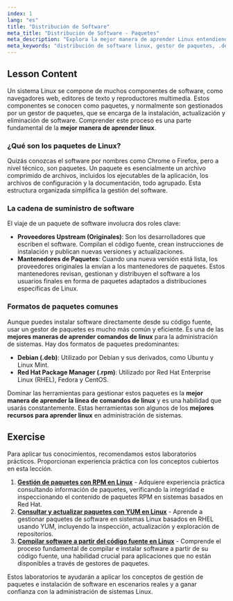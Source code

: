 ```yaml
---
index: 1
lang: "es"
title: "Distribución de Software"
meta_title: "Distribución de Software - Paquetes"
meta_description: "Explora la mejor manera de aprender Linux entendiendo la distribución de software, los gestores de paquetes y formatos como .deb y .rpm. Una parte clave de nuestro curso gratuito de certificación linux."
meta_keywords: "distribución de software linux, gestor de paquetes, .deb, .rpm, mejor forma de aprender linux, curso gratuito de certificación linux, mejores recursos para aprender linux, mejor forma de aprender línea de comandos linux, instalación de software"
---
```


## Lesson Content

Un sistema Linux se compone de muchos componentes de software, como navegadores web, editores de texto y reproductores multimedia. Estos componentes se conocen como paquetes, y normalmente son gestionados por un gestor de paquetes, que se encarga de la instalación, actualización y eliminación de software. Comprender este proceso es una parte fundamental de la **mejor manera de aprender linux**.

### ¿Qué son los paquetes de Linux?

Quizás conozcas el software por nombres como Chrome o Firefox, pero a nivel técnico, son paquetes. Un paquete es esencialmente un archivo comprimido de archivos, incluidos los ejecutables de la aplicación, los archivos de configuración y la documentación, todo agrupado. Esta estructura organizada simplifica la gestión del software.

### La cadena de suministro de software

El viaje de un paquete de software involucra dos roles clave:

- **Proveedores Upstream (Originales)**: Son los desarrolladores que escriben el software. Compilan el código fuente, crean instrucciones de instalación y publican nuevas versiones y actualizaciones.
- **Mantenedores de Paquetes**: Cuando una nueva versión está lista, los proveedores originales la envían a los mantenedores de paquetes. Estos mantenedores revisan, gestionan y distribuyen el software a los usuarios finales en forma de paquetes adaptados a distribuciones específicas de Linux.

### Formatos de paquetes comunes

Aunque puedes instalar software directamente desde su código fuente, usar un gestor de paquetes es mucho más común y eficiente. Es una de las **mejores maneras de aprender comandos de linux** para la administración de sistemas. Hay dos formatos de paquetes predominantes:

- **Debian (.deb)**: Utilizado por Debian y sus derivados, como Ubuntu y Linux Mint.
- **Red Hat Package Manager (.rpm)**: Utilizado por Red Hat Enterprise Linux (RHEL), Fedora y CentOS.

Dominar las herramientas para gestionar estos paquetes es la **mejor manera de aprender la línea de comandos de linux** y es una habilidad que usarás constantemente. Estas herramientas son algunos de los **mejores recursos para aprender linux** en administración de sistemas.

## Exercise

Para aplicar tus conocimientos, recomendamos estos laboratorios prácticos. Proporcionan experiencia práctica con los conceptos cubiertos en esta lección.

1. **[Gestión de paquetes con RPM en Linux](https://labex.io/es/labs/rhel-managing-packages-with-rpm-in-linux-590868)** - Adquiere experiencia práctica consultando información de paquetes, verificando la integridad e inspeccionando el contenido de paquetes RPM en sistemas basados en Red Hat.
2. **[Consultar y actualizar paquetes con YUM en Linux](https://labex.io/es/labs/rhel-query-and-update-packages-with-yum-in-linux-590869)** - Aprende a gestionar paquetes de software en sistemas Linux basados en RHEL usando YUM, incluyendo la inspección, actualización y exploración de repositorios.
3. **[Compilar software a partir del código fuente en Linux](https://labex.io/es/labs/comptia-build-software-from-source-code-in-linux-590853)** - Comprende el proceso fundamental de compilar e instalar software a partir de su código fuente, una habilidad crucial para aplicaciones que no están disponibles a través de gestores de paquetes.

Estos laboratorios te ayudarán a aplicar los conceptos de gestión de paquetes e instalación de software en escenarios reales y a ganar confianza con la administración de sistemas Linux.
